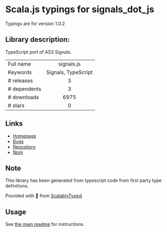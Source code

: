 
# Scala.js typings for signals_dot_js

Typings are for version 1.0.2

## Library description:
TypeScript port of AS3 Signals.

|                    |                 |
| ------------------ | :-------------: |
| Full name          | signals.js |
| Keywords           | Signals, TypeScript |
| # releases         | 3 |
| # dependents       | 3 |
| # downloads        | 6975 |
| # stars            | 0 |

## Links
- [Homepage](https://github.com/GoodgameStudios/SignalsJS#readme)
- [Bugs](https://github.com/GoodgameStudios/SignalsJS/issues)
- [Repository](https://github.com/GoodgameStudios/SignalsJS)
- [Npm](https://www.npmjs.com/package/signals.js)
    


## Note
This library has been generated from typescript code from first party type definitions.

Provided with :purple_heart: from [ScalablyTyped](https://github.com/oyvindberg/ScalablyTyped)

## Usage
See [the main readme](../../readme.md) for instructions.


